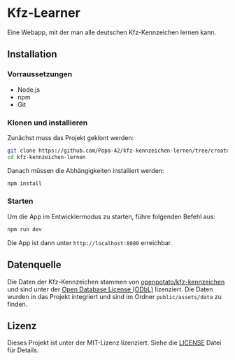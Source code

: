 # Kfz-Learner

Eine Webapp, mit der man alle deutschen Kfz-Kennzeichen lernen kann.

## Installation

### Vorraussetzungen

- Node.js
- npm
- Git

### Klonen und installieren

Zunächst muss das Projekt geklont werden:

```bash
git clone https://github.com/Popa-42/kfz-kennzeichen-lernen/tree/create-base-logic
cd kfz-kennzeichen-lernen
```

Danach müssen die Abhängigkeiten installiert werden:

```bash
npm install
```

### Starten

Um die App im Entwicklermodus zu starten, führe folgenden Befehl aus:

```bash
npm run dev
```

Die App ist dann unter `http://localhost:8080` erreichbar.

## Datenquelle

Die Daten der Kfz-Kennzeichen stammen von [openpotato/kfz-kennzeichen](https://github.com/openpotato/kfz-kennzeichen)
und sind unter der [Open Database License (ODbL)](public/assets/data/LICENSE) lizenziert. Die Daten wurden in das
Projekt integriert und sind im Ordner `public/assets/data` zu finden.

## Lizenz

Dieses Projekt ist unter der MIT-Lizenz lizenziert. Siehe die [LICENSE](LICENSE) Datei für Details.
